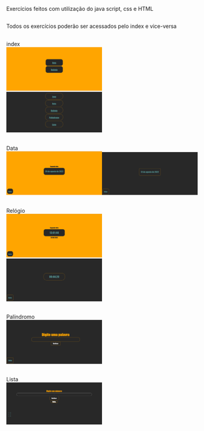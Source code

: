 Exercícios feitos com utilização do java script, css e HTML
##
Todos os exercícios poderão ser acessados pelo index e vice-versa
##
index <br>
<img src="zfotoindex.png" width='50%'> <img src="zindex2.png" width='50%'>
##
Data <br>
<img src="zfotoex1.png" width='50%'><img src="zfotodata.png" width='50%'>
##
Relógio <br>
<img src="zfotoex2.png" width='50%'> <img src="zfotorelogio.png" width='50%'>
##
Palíndromo <br>
<img src="zpalindromo.png" width='50%'>
##
Lista <br>
<img src="zlista.png" width='50%'>